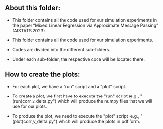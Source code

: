 ## About this folder:
- This folder contains all the code used for our simulation experiments in the paper “Mixed Linear Regression via Approximate Message Passing” (AISTATS 2023).

- This folder contains all the code used for our simulation experiments.

- Codes are divided into the different sub-folders.

- Under each sub-folder, the respective code will be located there.

## How to create the plots:

- For each plot, we have a "run" script and a "plot" script. 

- To create a plot, we first have to execute the "run" script (e.g., "(run)corr_v_delta.py") which will produce the numpy files that we will use for our plots.

- To produce the plot, we need to execute the "plot" script (e.g., "(plot)corr_v_delta.py") which will produce the plots in pdf form.
